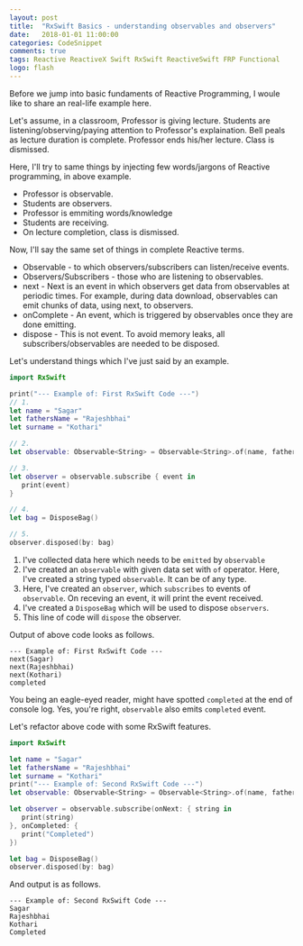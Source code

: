```yaml
---
layout: post
title:  "RxSwift Basics - understanding observables and observers"
date:   2018-01-01 11:00:00
categories: CodeSnippet
comments: true
tags: Reactive ReactiveX Swift RxSwift ReactiveSwift FRP Functional
logo: flash
---
```


Before we jump into basic fundaments of Reactive Programming, I woule like to share an real-life example here.

Let's assume, in a classroom, Professor is giving lecture. Students are listening/observing/paying attention to Professor's explaination. Bell peals as lecture duration is complete. Professor ends his/her lecture. Class is dismissed.

Here, I'll try to same things by injecting few words/jargons of Reactive programming, in above example. 

- Professor is observable. 
- Students are observers. 
- Professor is emmiting words/knowledge
- Students are receiving. 
- On lecture completion, class is dismissed.

Now, I'll say the same set of things in complete Reactive terms.

- Observable - to which observers/subscribers can listen/receive events.
- Observers/Subscribers - those who are listening to observables.
- next - Next is an event in which observers get data from observables at periodic times. For example, during data download, observables can emit chunks of data, using next, to observers.
- onComplete - An event, which is triggered by observables once they are done emitting. 
- dispose - This is not event. To avoid memory leaks, all subscribers/observables are needed to be disposed. 

Let's understand things which I've just said by an example.

```swift
import RxSwift

print("--- Example of: First RxSwift Code ---")
// 1.
let name = "Sagar"
let fathersName = "Rajeshbhai"
let surname = "Kothari"

// 2.
let observable: Observable<String> = Observable<String>.of(name, fathersName, surname)

// 3. 
let observer = observable.subscribe { event in
   print(event)
}

// 4.
let bag = DisposeBag()

// 5.
observer.disposed(by: bag)
```

1. I've collected data here which needs to be `emitted` by `observable`
2. I've created an `observable` with given data set with `of` operator. Here, I've created a string typed `observable`. It can be of any type.
3. Here, I've created an `observer`, which `subscribes` to events of `observable`. On receving an event, it will print the event received.
4. I've created a `DisposeBag` which will be used to dispose `observers`.
5. This line of code will `dispose` the observer.

Output of above code looks as follows.

```
--- Example of: First RxSwift Code ---
next(Sagar)
next(Rajeshbhai)
next(Kothari)
completed
```

You being an eagle-eyed reader, might have spotted `completed` at the end of console log. Yes, you're right, `observable` also emits `completed` event.

Let's refactor above code with some RxSwift features.

```swift
import RxSwift

let name = "Sagar"
let fathersName = "Rajeshbhai"
let surname = "Kothari"
print("--- Example of: Second RxSwift Code ---")
let observable: Observable<String> = Observable<String>.of(name, fathersName, surname)

let observer = observable.subscribe(onNext: { string in
   print(string)
}, onCompleted: {
   print("Completed")
})

let bag = DisposeBag()
observer.disposed(by: bag)
```

And output is as follows.

```
--- Example of: Second RxSwift Code ---
Sagar
Rajeshbhai
Kothari
Completed
```